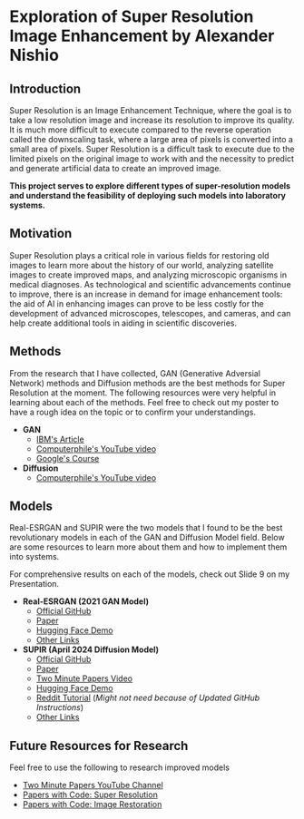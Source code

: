 # Exploration of Super Resolution Image Enhancement by Alexander Nishio

## Introduction
Super Resolution is an Image Enhancement Technique, where the goal is to take a low resolution image and increase its resolution to improve its quality. It is much more difficult to execute compared to the reverse operation called the downscaling task, where a large area of pixels is converted into a small area of pixels. Super Resolution is a difficult task to execute due to the limited pixels on the original image to work with and the necessity to predict and generate artificial data to create an improved image. 

**This project serves to explore different types of super-resolution models and understand the feasibility of deploying such models into laboratory systems.**

## Motivation
Super Resolution plays a critical role in various fields for restoring old images to learn more about the history of our world, analyzing satellite images to create improved maps, and analyzing microscopic organisms in medical diagnoses. As technological and scientific advancements continue to improve, there is an increase in demand for image enhancement tools: the aid of AI in enhancing images can prove to be less costly for the development of advanced microscopes, telescopes, and cameras, and can help create additional tools in aiding in scientific discoveries.

## Methods
From the research that I have collected, GAN (Generative Adversial Network) methods and Diffusion methods are the best methods for Super Resolution at the moment. The following resources were very helpful in learning about each of the methods. Feel free to check out my poster to have a rough idea on the topic or to confirm your understandings.
- **GAN**
  - [IBM's Article](https://developer.ibm.com/articles/generative-adversarial-networks-explained/#introduction-to-gans0)
  - [Computerphile's YouTube video](https://www.youtube.com/watch?v=Sw9r8CL98N0)
  - [Google's Course](https://developers.google.com/machine-learning/gan)
- **Diffusion**
  - [Computerphile's YouTube video](https://www.youtube.com/watch?v=1CIpzeNxIhU)

## Models
Real-ESRGAN and SUPIR were the two models that I found to be the best revolutionary models in each of the GAN and Diffusion Model field. Below are some resources to learn more about them and how to implement them into systems.

For comprehensive results on each of the models, check out Slide 9 on my Presentation.

- **Real-ESRGAN (2021 GAN Model)**
  - [Official GitHub](https://github.com/xinntao/Real-ESRGAN)
  - [Paper](https://arxiv.org/abs/2107.10833)
  - [Hugging Face Demo](https://huggingface.co/spaces/akhaliq/Real-ESRGAN)
  - [Other Links](https://github.com/xinntao/Real-ESRGAN?tab=readme-ov-file#-real-esrgan-training-real-world-blind-super-resolution-with-pure-synthetic-data)
- **SUPIR (April 2024 Diffusion Model)**
  - [Official GitHub](https://github.com/Fanghua-Yu/SUPIR)
  - [Paper](https://arxiv.org/abs/2401.13627)
  - [Two Minute Papers Video](https://www.youtube.com/watch?v=POJ1w8H8OjY)
  - [Hugging Face Demo](https://huggingface.co/spaces/Fabrice-TIERCELIN/SUPIR)
  - [Reddit Tutorial](https://www.reddit.com/r/StableDiffusion/comments/1b37h5z/supir_super_resolution_tutorial_to_run_it_locally/)   (*Might not need because of Updated GitHub Instructions*)
  - [Other Links](https://github.com/Fanghua-Yu/SUPIR?tab=readme-ov-file#cvpr2024-scaling-up-to-excellence-practicing-model-scaling-for-photo-realistic-image-restoration-in-the-wild)

## Future Resources for Research
Feel free to use the following to research improved models
 - [Two Minute Papers YouTube Channel](https://www.youtube.com/@TwoMinutePapers)
 - [Papers with Code: Super Resolution](https://paperswithcode.com/task/super-resolution/latest)
 - [Papers with Code: Image Restoration](https://paperswithcode.com/task/image-restoration/latest)
